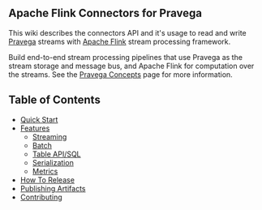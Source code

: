 <!--
Copyright (c) 2017 Dell Inc., or its subsidiaries. All Rights Reserved.

Licensed under the Apache License, Version 2.0 (the "License");
you may not use this file except in compliance with the License.
You may obtain a copy of the License at

    http://www.apache.org/licenses/LICENSE-2.0
-->
## Apache Flink Connectors for Pravega

This wiki describes the connectors API and it's usage to read and write [Pravega](http://pravega.io/) streams with [Apache Flink](http://flink.apache.org/) stream processing framework.

Build end-to-end stream processing pipelines that use Pravega as the stream storage and message bus, and Apache Flink for computation over the streams.   See the [Pravega Concepts](http://pravega.io/docs/pravega-concepts/) page for more information.

## Table of Contents

- [Quick Start](#quickstart)
- [Features](#features)
	- [Streaming](#streaming)
	- [Batch](#batch)
	- [Table API/SQL](#table-api)
	- [Serialization](#serialization)
	- [Metrics](#metrics)
- [How To Release](#how-to-release)
- [Publishing Artifacts](#publishing-artifacts)
- [Contributing](#contributing)